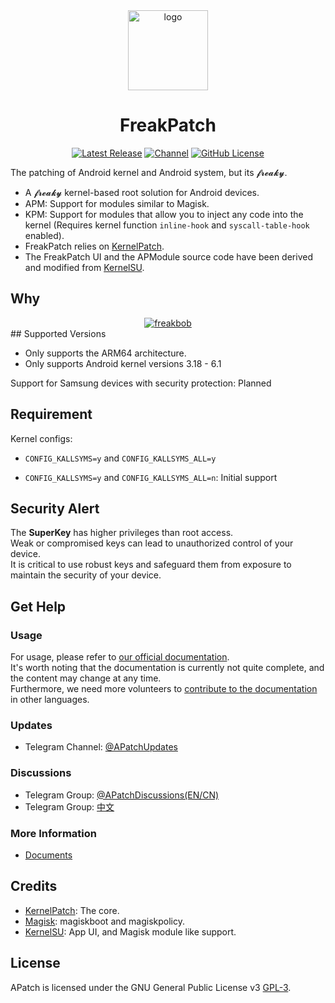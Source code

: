 <div align="center">
<a href="https://github.com/bmax121/APatch/releases/latest"><img src="https://images.weserv.nl/?url=https://raw.githubusercontent.com/Djihads1/FreakPatch/main/app/src/main/res/mipmap-xxxhdpi/ic_launcher.png&mask=circle" style="width: 128px;" alt="logo"></a>

<h1 align="center">FreakPatch</h1>

[![Latest Release](https://img.shields.io/github/v/release/bmax121/APatch?label=Release&logo=github)](https://github.com/Djihads1/FreakPatch/releases/latest)
[![Channel](https://img.shields.io/badge/Follow-Telegram-blue.svg?logo=telegram)](https://t.me/APatchGroup)
[![GitHub License](https://img.shields.io/github/license/bmax121/APatch?logo=gnu)](/LICENSE)

</div>

The patching of Android kernel and Android system, but its 𝓯𝓻𝓮𝓪𝓴𝔂.

- A 𝓯𝓻𝓮𝓪𝓴𝔂 kernel-based root solution for Android devices.
- APM: Support for modules similar to Magisk.
- KPM: Support for modules that allow you to inject any code into the kernel (Requires kernel function `inline-hook` and `syscall-table-hook` enabled).
- FreakPatch relies on [KernelPatch](https://github.com/bmax121/KernelPatch/).
- The FreakPatch UI and the APModule source code have been derived and modified from [KernelSU](https://github.com/tiann/KernelSU).

## Why

<div align="center">
<a href="https://www.youtube.com/watch?v=z6bC9QtgMtk"><img src="https://images.weserv.nl/?url=https://raw.githubusercontent.com/Djihads1/FreakPatch/freakbob.png" alt="freakbob"></a>
</div>  
## Supported Versions

- Only supports the ARM64 architecture.
- Only supports Android kernel versions 3.18 - 6.1

Support for Samsung devices with security protection: Planned

## Requirement

Kernel configs:

- `CONFIG_KALLSYMS=y` and `CONFIG_KALLSYMS_ALL=y`

- `CONFIG_KALLSYMS=y` and `CONFIG_KALLSYMS_ALL=n`: Initial support

## Security Alert

The **SuperKey** has higher privileges than root access.  
Weak or compromised keys can lead to unauthorized control of your device.  
It is critical to use robust keys and safeguard them from exposure to maintain the security of your device.

## Get Help

### Usage

For usage, please refer to [our official documentation](https://apatch.dev).  
It's worth noting that the documentation is currently not quite complete, and the content may change at any time.  
Furthermore, we need more volunteers to [contribute to the documentation](https://github.com/AndroidPatch/APatchDocs) in other languages.

### Updates

- Telegram Channel: [@APatchUpdates](https://t.me/APatchChannel)

### Discussions

- Telegram Group: [@APatchDiscussions(EN/CN)](https://t.me/Apatch_discuss)
- Telegram Group: [中文](https://t.me/APatch_CN_Group)

### More Information

- [Documents](docs/)

## Credits

- [KernelPatch](https://github.com/bmax121/KernelPatch/): The core.
- [Magisk](https://github.com/topjohnwu/Magisk): magiskboot and magiskpolicy.
- [KernelSU](https://github.com/tiann/KernelSU): App UI, and Magisk module like support.

## License

APatch is licensed under the GNU General Public License v3 [GPL-3](http://www.gnu.org/copyleft/gpl.html).
